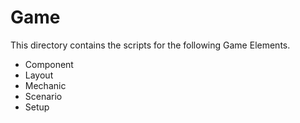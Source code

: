 # Game

This directory contains the scripts for the following Game Elements.

* Component
* Layout
* Mechanic
* Scenario
* Setup